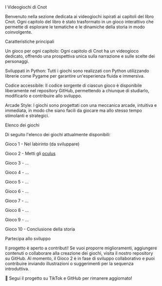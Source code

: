I Videogiochi di Cnot

Benvenuto nella sezione dedicata ai videogiochi ispirati ai capitoli del libro Cnot. Ogni capitolo del libro è stato trasformato in un gioco interattivo che permette di esplorare le tematiche e le dinamiche della storia in modo coinvolgente.

Caratteristiche principali

Un gioco per ogni capitolo: Ogni capitolo di Cnot ha un videogioco dedicato, offrendo una prospettiva unica sulla narrazione e sulle scelte dei personaggi.

Sviluppati in Python: Tutti i giochi sono realizzati con Python utilizzando librerie come Pygame per garantire un'esperienza fluida e immersiva.

Codice accessibile: Il codice sorgente di ciascun gioco è disponibile liberamente nel repository GitHub, permettendo a chiunque di studiarlo, modificarlo e contribuire allo sviluppo.

Arcade Style: I giochi sono progettati con una meccanica arcade, intuitiva e immediata, in modo che siano facili da giocare ma allo stesso tempo stimolanti e strategici.

Elenco dei giochi

Di seguito l'elenco dei giochi attualmente disponibili:

Gioco 1 - Nel labirinto (da sviluppare)

Gioco 2 - Metti gli [oculus](game_2/intro_illustration.md)

Gioco 3 - ...

Gioco 4 - ...

Gioco 5 - ...

Gioco 6 - ...

Gioco 7 - ...

Gioco 8 - ...

Gioco 9 - ...

Gioco 10 - Conclusione della storia

Partecipa allo sviluppo

Il progetto è aperto a contributi! Se vuoi proporre miglioramenti, aggiungere contenuti o collaborare alla creazione dei giochi, visita il nostro repository su GitHub. Al momento, il Gioco 2 è in fase di sviluppo collaborativo e puoi contribuire inviando illustrazioni o suggerimenti per la sequenza introduttiva.

📌 Segui il progetto su TikTok e GitHub per rimanere aggiornato!

